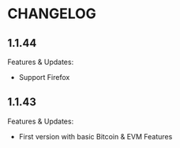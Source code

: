 # CHANGELOG

## 1.1.44

Features & Updates:
- Support Firefox

## 1.1.43

Features & Updates:
- First version with basic Bitcoin & EVM Features

